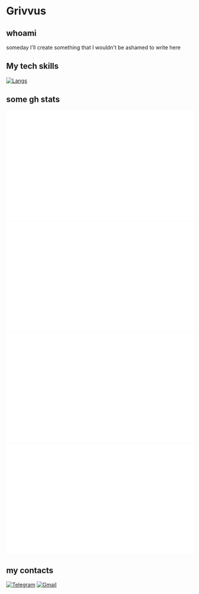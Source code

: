 # Grivvus
## whoami
someday I'll create something that I wouldn't be ashamed to write here
## My tech skills
[![Langs](https://skillicons.dev/icons?i=python,fastapi,postgres,linux,bash,docker,c&theme=light)](https://skillicons.dev)
## some gh stats
![](https://raw.githubusercontent.com/Grivvus/gh-stats/master/generated/overview.svg#gh-dark-mode-only)
![](https://raw.githubusercontent.com/Grivvus/gh-stats/master/generated/overview.svg#gh-light-mode-only)
![](https://raw.githubusercontent.com/Grivvus/gh-stats/master/generated/languages.svg#gh-dark-mode-only)
![](https://raw.githubusercontent.com/Grivvus/gh-stats/master/generated/languages.svg#gh-light-mode-only)
##  my contacts
[![Telegram](https://img.shields.io/badge/Telegram-2CA5E0?style=for-the-badge&logo=telegram&logoColor=white)](https://t.me/grivvus)
[![Gmail](https://img.shields.io/badge/Gmail-D14836?style=for-the-badge&logo=gmail&logoColor=white)](mailto:kruchik.a04@gmail.com)
